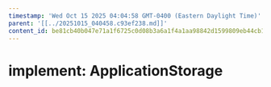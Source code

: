 ```yaml
---
timestamp: 'Wed Oct 15 2025 04:04:58 GMT-0400 (Eastern Daylight Time)'
parent: '[[../20251015_040458.c93ef238.md]]'
content_id: be81cb40b047e71a1f6725c0d08b3a6a1f4a1aa98842d1599809eb44cb1ea1e1
---
```


# implement: ApplicationStorage
